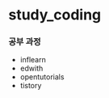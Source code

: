 # study_coding

### 공부 과정

- inflearn
- edwith
- opentutorials
- tistory

<!-- ![ezgif com-gif-maker](https://user-images.githubusercontent.com/64449865/113470663-4b09c680-9492-11eb-9e91-035a9de3bc96.gif) -->
